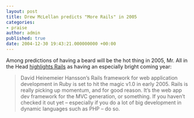 ```yaml
---
layout: post
title: Drew McLellan predicts "More Rails" in 2005
categories:
- praise
author: admin
published: true
date: 2004-12-30 19:43:21.000000000 +00:00
---
```

<p>Among predictions of having a beard will be the hot thing in 2005, Mr. All in the Head <a href="http://allinthehead.com/retro/242/">highlights Rails</a> as having an especially bright coming year:</p>
<blockquote>David Heinemeier Hansson&rsquo;s Rails framework for web application development in Ruby is set to hit the magic v1.0 in early 2005. Rails is really picking up momentum, and for good reason. It&rsquo;s the web app dev framework for the <span class="caps">MVC</span> generation, or something. If you haven&rsquo;t checked it out yet &#8211; especially if you do a lot of big development in dynamic languages such as <span class="caps">PHP</span> &#8211; do so.</blockquote>